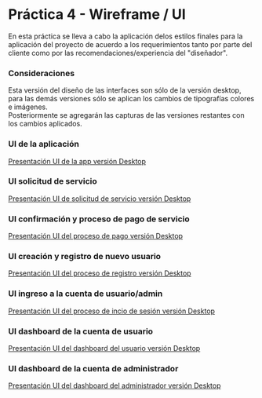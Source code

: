 # Práctica 4 - Wireframe / UI

En esta práctica se lleva a cabo la aplicación delos estilos finales para la aplicación del proyecto de acuerdo a los requerimientos tanto por parte del cliente como por las recomendaciones/experiencia del "diseñador".
### Consideraciones
Esta versión del diseño de las interfaces son sólo de la versión desktop, para las demás versiones sólo se aplican los cambios de tipografías colores e imágenes.  
Posteriormente se agregarán las capturas de las versiones restantes con los cambios aplicados.  
### UI de la aplicación  
[Presentación UI de la app versión Desktop](images/ui_app.jpg)

### UI solicitud de servicio  
[Presentación UI de solicitud de servicio versión Desktop](images/ui_service.jpg)

### UI confirmación y proceso de pago de servicio  
[Presentación UI del proceso de pago versión Desktop](images/ui_payment.jpg)

### UI creación y registro de nuevo usuario  
[Presentación UI del proceso de registro versión Desktop](images/ui_signup.jpg)

### UI ingreso a la cuenta de usuario/admin  
[Presentación UI del proceso de incio de sesión versión Desktop](images/ui_signin_popup.jpg)

### UI dashboard de la cuenta de usuario  
[Presentación UI del dashboard del usuario versión Desktop](images/ui_user_dashboard.jpg)

### UI dashboard de la cuenta de administrador  
[Presentación UI del dashboard del administrador versión Desktop](images/ui_admin_dashboard.jpg)